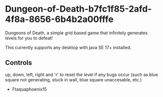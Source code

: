 # Dungeon-of-Death-b7fc1f85-2afd-4f8a-8656-6b4b2a00fffe
Dungeons of Death, a simple grid based game that infinitely generates levels for you to defeat!

This currently supports any desktop with java SE 17+ installed.

## Controls
up, down, left, right and 'r' to reset the level if any bugs occur (such as blue square not generating, stuck in wall, blue square unaccesable, etc.)

  - Ftaquaphoenix15
